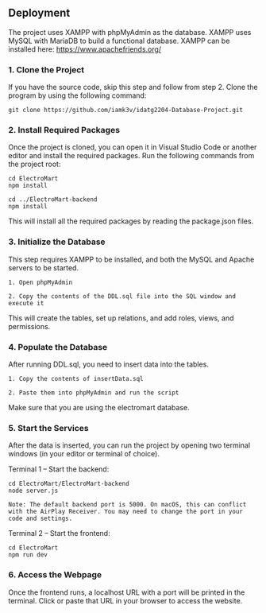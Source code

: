 

## Deployment

The project uses XAMPP with phpMyAdmin as the database. XAMPP uses MySQL with MariaDB to build a functional database.
XAMPP can be installed here: https://www.apachefriends.org/

### 1. Clone the Project

If you have the source code, skip this step and follow from step 2.
Clone the program by using the following command:

```git clone https://github.com/iamk3v/idatg2204-Database-Project.git```

### 2. Install Required Packages

Once the project is cloned, you can open it in Visual Studio Code or another editor and install the required packages.
Run the following commands from the project root:
```
cd ElectroMart
npm install

cd ../ElectroMart-backend
npm install
```
This will install all the required packages by reading the package.json files.

### 3. Initialize the Database

This step requires XAMPP to be installed, and both the MySQL and Apache servers to be started.

    1. Open phpMyAdmin

    2. Copy the contents of the DDL.sql file into the SQL window and execute it

This will create the tables, set up relations, and add roles, views, and permissions.

### 4. Populate the Database

After running DDL.sql, you need to insert data into the tables.

    1. Copy the contents of insertData.sql
    
    2. Paste them into phpMyAdmin and run the script

Make sure that you are using the electromart database.

### 5. Start the Services

After the data is inserted, you can run the project by opening two terminal windows (in your editor or terminal of choice).

Terminal 1 – Start the backend:
```
cd ElectroMart/ElectroMart-backend
node server.js
```
    Note: The default backend port is 5000. On macOS, this can conflict with the AirPlay Receiver. You may need to change the port in your code and settings.

Terminal 2 – Start the frontend:
```
cd ElectroMart
npm run dev
```
### 6. Access the Webpage

Once the frontend runs, a localhost URL with a port will be printed in the terminal.
Click or paste that URL in your browser to access the website.

